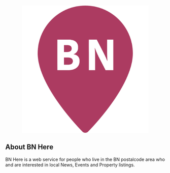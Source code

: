 
<p align="center"><img src="https://github.com/jbiddulph/moveme/blob/master/public/logo/secondary_marker.png" width="400"></p>



## About BN Here

BN Here is a web service for people who live in the BN postalcode area who and are interested in local News, Events and Property listings.
